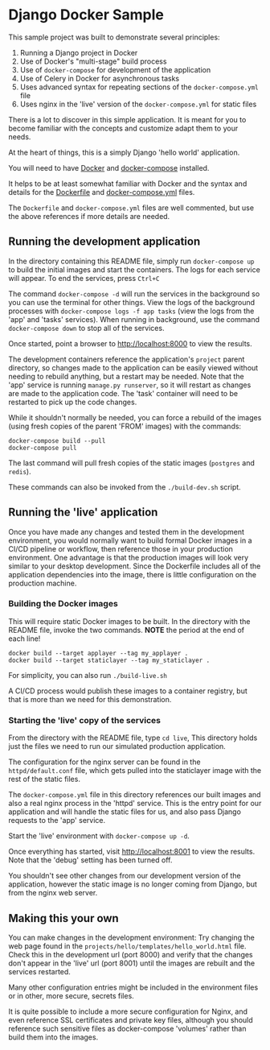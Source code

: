 # Django Docker Sample #

This sample project was built to demonstrate several principles:

  1. Running a Django project in Docker
  2. Use of Docker's "multi-stage" build process
  3. Use of `docker-compose` for development of the application
  4. Use of Celery in Docker for asynchronous tasks
  5. Uses advanced syntax for repeating sections of the `docker-compose.yml` file
  6. Uses nginx in the 'live' version of the `docker-compose.yml` for static files

There is a lot to discover in this simple application.  It is meant for you to become familiar with 
the concepts and customize adapt them to your needs.

At the heart of things, this is a simply Django 'hello world' application.

You will need to have [Docker](https://docs.docker.com/get-docker/) and [docker-compose](https://docs.docker.com/compose/install/) installed.

It helps to be at least somewhat familiar with Docker and the syntax and details 
for the [Dockerfile](https://docs.docker.com/engine/reference/builder/) 
and [docker-compose.yml](https://docs.docker.com/compose/compose-file/) files.

The `Dockerfile` and `docker-compose.yml` files are well commented, but use the above references if more details are needed.


## Running the development application ##

In the directory containing this README file, simply run `docker-compose up` to build the initial images and start the containers. The
logs for each service will appear.  To end the services, press `Ctrl+C`

The command `docker-compose -d` will run the services in the background so you can use the terminal for other things. 
View the logs of the background processes with `docker-compose logs -f app tasks` (view the logs from the 'app' and 'tasks' services).
When running in background, use the command `docker-compose down` to stop all of the services.

Once started, point a browser to [http://localhost:8000](http://localhost:8000) to view the
results.

The development containers reference the application's `project` parent directory, so changes made to the 
application can be easily viewed without needing to rebuild anything, but a restart may be needed.
Note that the 'app' service is running `manage.py runserver`, so it will restart as changes are
made to the application code.  The 'task' container will need to be restarted to pick up the
code changes.

While it shouldn't normally be needed, you can force a rebuild of the images (using
fresh copies of the parent 'FROM' images) with the commands:

    docker-compose build --pull 
    docker-compose pull

The last command will pull fresh copies of the static images (`postgres` and `redis`).

These commands can also be invoked from the `./build-dev.sh` script.

## Running the 'live' application ##

Once you have made any changes and tested them in the development environment, you would normally want to build
formal Docker images in a CI/CD pipeline or workflow, then reference those in your production
environment.  One advantage is that the production images will look very similar to your
desktop development.  Since the Dockerfile includes all of the application dependencies into the image, there
is little configuration on the production machine.

### Building the Docker images ###

This will require static Docker images to be built.  In the directory with the README file, invoke the two commands.
**NOTE** the period at the end of each line!

    docker build --target applayer --tag my_applayer .
    docker build --target staticlayer --tag my_staticlayer .

For simplicity, you can also run `./build-live.sh`

A CI/CD process would publish these images to a container registry, but that is more than
we need for this demonstration.

### Starting the 'live' copy of the services ###

From the directory with the README file, type `cd live`,  This directory holds just the
files we need to run our simulated production application.

The configuration for the nginx server can be found in the `httpd/default.conf` file,
which gets pulled into the staticlayer image with the rest of the static files.

The `docker-compose.yml` file in this directory references our built images and
also a real nginx process in the 'httpd' service.  This is the entry point for our application and will handle the static files for us, and also pass Django requests to the 'app' service.

Start the 'live' environment with `docker-compose up -d`.

Once everything has started, visit [http://localhost:8001](http://localhost:8001) to view the results.  Note that
the 'debug' setting has been turned off.  

You shouldn't see other changes from our development version of the application, however the static image is no longer coming from Django, but from the nginx web server.

## Making this your own ##

You can make changes in the development environment: Try changing the web page found in the `projects/hello/templates/hello_world.html` file.  Check this in the development 
url (port 8000) and verify that the changes don't appear in the 'live' url (port 8001) until the images are rebuilt and the services restarted.

Many other configuration entries might be included in the environment files or in other, more secure, secrets files.

It is quite possible to include a more secure configuration for Nginx, and even reference SSL certificates and private 
key files, although you should reference such sensitive files as docker-compose 'volumes' rather than build them into the images.

